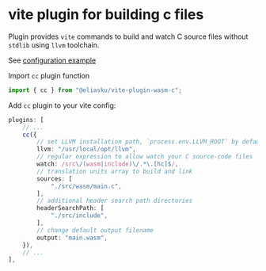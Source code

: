 # vite plugin for building c files

Plugin provides `vite` commands to build and watch C source files without `stdlib` using `llvm` toolchain.

See [configuration example](https://github.com/eliasku/vite-wasm/blob/master/packages/vite-wasm-c-example/vite.config.ts)

Import `cc` plugin function

```typescript
import { cc } from "@eliasku/vite-plugin-wasm-c";
```

Add `cc` plugin to your vite config:

```typescript
plugins: [
    // ...
    cc({
        // set LLVM installation path, `process.env.LLVM_ROOT` by default
        llvm: "/usr/local/opt/llvm",
        // regular expression to allow watch your C source-code files
        watch: /src\/(wasm|include)\/.*\.[hc]$/,
        // translation units array to build and link
        sources: [
            "./src/wasm/main.c",
        ],
        // additional header search path directories
        headerSearchPath: [
            "./src/include",
        ],
        // change default output filename
        output: "main.wasm",
    }),
    // ...
],
```
